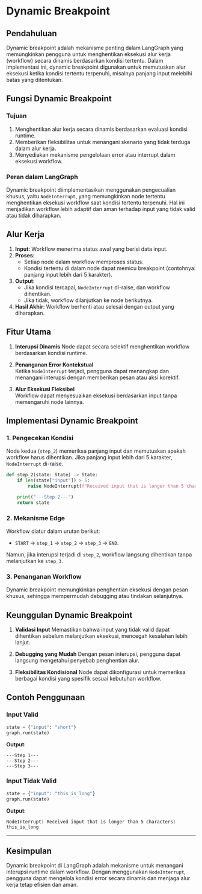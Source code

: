 # Dynamic Breakpoint

## Pendahuluan

Dynamic breakpoint adalah mekanisme penting dalam LangGraph yang memungkinkan pengguna untuk menghentikan eksekusi alur kerja (workflow) secara dinamis berdasarkan kondisi tertentu. Dalam implementasi ini, dynamic breakpoint digunakan untuk memutuskan alur eksekusi ketika kondisi tertentu terpenuhi, misalnya panjang input melebihi batas yang ditentukan.

## Fungsi Dynamic Breakpoint

### Tujuan

1. Menghentikan alur kerja secara dinamis berdasarkan evaluasi kondisi runtime.
2. Memberikan fleksibilitas untuk menangani skenario yang tidak terduga dalam alur kerja.
3. Menyediakan mekanisme pengelolaan error atau interrupt dalam eksekusi workflow.

### Peran dalam LangGraph

Dynamic breakpoint diimplementasikan menggunakan pengecualian khusus, yaitu `NodeInterrupt`, yang memungkinkan node tertentu menghentikan eksekusi workflow saat kondisi tertentu terpenuhi. Hal ini menjadikan workflow lebih adaptif dan aman terhadap input yang tidak valid atau tidak diharapkan.

## Alur Kerja

1. **Input**: Workflow menerima status awal yang berisi data input.
2. **Proses**:
   - Setiap node dalam workflow memproses status.
   - Kondisi tertentu di dalam node dapat memicu breakpoint (contohnya: panjang input lebih dari 5 karakter).
3. **Output**:
   - Jika kondisi tercapai, `NodeInterrupt` di-raise, dan workflow dihentikan.
   - Jika tidak, workflow dilanjutkan ke node berikutnya.
4. **Hasil Akhir**: Workflow berhenti atau selesai dengan output yang diharapkan.

## Fitur Utama

1. **Interupsi Dinamis**
   Node dapat secara selektif menghentikan workflow berdasarkan kondisi runtime.

2. **Penanganan Error Kontekstual**  
   Ketika `NodeInterrupt` terjadi, pengguna dapat menangkap dan menangani interupsi dengan memberikan pesan atau aksi korektif.

3. **Alur Eksekusi Fleksibel**  
   Workflow dapat menyesuaikan eksekusi berdasarkan input tanpa memengaruhi node lainnya.

## Implementasi Dynamic Breakpoint

### 1. Pengecekan Kondisi

Node kedua (`step_2`) memeriksa panjang input dan memutuskan apakah workflow harus dihentikan. Jika panjang input lebih dari 5 karakter, `NodeInterrupt` di-raise.

```python
def step_2(state: State) -> State:
    if len(state["input"]) > 5:
        raise NodeInterrupt(f"Received input that is longer than 5 characters: {state['input']}")

    print("---Step 2---")
    return state
```

### 2. Mekanisme Edge

Workflow diatur dalam urutan berikut:
- `START` → `step_1` → `step_2` → `step_3` → `END`.

Namun, jika interupsi terjadi di `step_2`, workflow langsung dihentikan tanpa melanjutkan ke `step_3`.

### 3. Penanganan Workflow

Dynamic breakpoint memungkinkan penghentian eksekusi dengan pesan khusus, sehingga mempermudah debugging atau tindakan selanjutnya.

## Keunggulan Dynamic Breakpoint

1. **Validasi Input**
   Memastikan bahwa input yang tidak valid dapat dihentikan sebelum melanjutkan eksekusi, mencegah kesalahan lebih lanjut.

2. **Debugging yang Mudah**
   Dengan pesan interupsi, pengguna dapat langsung mengetahui penyebab penghentian alur.

3. **Fleksibilitas Kondisional**
   Node dapat dikonfigurasi untuk memeriksa berbagai kondisi yang spesifik sesuai kebutuhan workflow.

## Contoh Penggunaan

### Input Valid
```python
state = {"input": "short"}
graph.run(state)
```
**Output**:
```
---Step 1---
---Step 2---
---Step 3---
```

### Input Tidak Valid
```python
state = {"input": "this_is_long"}
graph.run(state)
```
**Output**:
```
NodeInterrupt: Received input that is longer than 5 characters: this_is_long
```

---

## Kesimpulan

Dynamic breakpoint di LangGraph adalah mekanisme untuk menangani interupsi runtime dalam workflow. Dengan menggunakan `NodeInterrupt`, pengguna dapat mengelola kondisi error secara dinamis dan menjaga alur kerja tetap efisien dan aman.